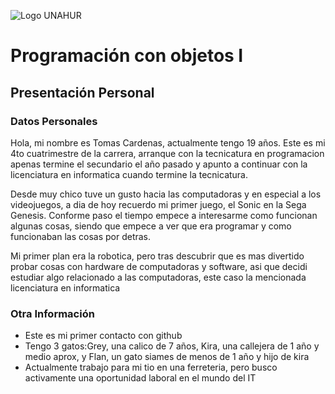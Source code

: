 ![Logo UNAHUR](./UNAHUR.png)

# Programación con objetos I
## Presentación Personal

### Datos Personales
Hola, mi nombre es Tomas Cardenas, actualmente tengo 19 años. Este es mi 4to cuatrimestre de la carrera, arranque con la tecnicatura en programacion apenas termine el secundario el año pasado
y apunto a continuar con la licenciatura en informatica cuando termine la tecnicatura.

Desde muy chico tuve un gusto hacia las computadoras y en especial a los videojuegos, a dia de hoy recuerdo mi primer juego, el Sonic en la Sega Genesis. Conforme paso el tiempo empece a 
interesarme como funcionan algunas cosas, siendo que empece a ver que era programar y como funcionaban las cosas por detras.

Mi primer plan era la robotica, pero tras descubrir que es mas divertido probar cosas con hardware de computadoras y software, asi que decidi estudiar algo relacionado a las computadoras, 
este caso la mencionada licenciatura en informatica

### Otra Información
- Este es mi primer contacto con github
- Tengo 3 gatos:Grey, una calico de 7 años, Kira, una callejera de 1 año y medio aprox, y Flan, un gato siames de menos de 1 año y hijo de kira
- Actualmente trabajo para mi tio en una ferreteria, pero busco activamente una oportunidad laboral en el mundo del IT
